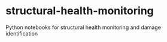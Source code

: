 # structural-health-monitoring
Python notebooks for structural health monitoring and damage identification
